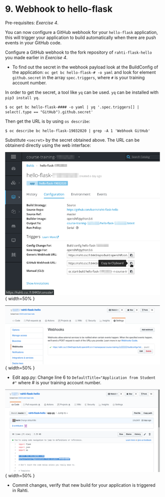 # 9. Webhook to hello-flask

Pre-requisites: *Exercise 4*.

You can now configure a GitHub webhook for your `hello-flask` application, this will trigger your application to build automatically when there are push events in your GitHub code.

Configure a GitHub webhook to the fork repository of `rahti-flask-hello` you made earlier in *Exercise 4*.

* To find out the secret in the webhook payload look at the BuildConfig of the application: `oc get bc hello-flask-# -o yaml` and look for element `github.secret` in the array `spec.triggers`, where `#` is your training account number. 

In order to get the secret, a tool like `yq` can be used. `yq` can be installed with `pip3 install yq`.

```
$ oc get bc hello-flask-#### -o yaml | yq '.spec.triggers[] | select(.type == "GitHub").github.secret'
```

Then get the URL is by using `os describe`:

```
$ oc describe bc hello-flask-19032020 | grep -A 1 'Webhook GitHub'
```

Substitute `<secret>` by the secret obtained above. The URL can be obtainerd directly using the web interface:

![Get GitHub URL](09-webhooks/img/GitHub-URL.png){ width=50% }

![GitHub add Webhook](09-webhooks/img/GitHub-edit-WebHook.png){ width=50% }

* Edit app.py: Change line 6 to `DefaultTitle="Application from Student #"` where # is your training account number.

![GitHub edit app.py](09-webhooks/img/GitHub-Edit-app_py.png){ width=50% }

* Commit changes, verify that new build for your application is triggered in Rahti.
 

